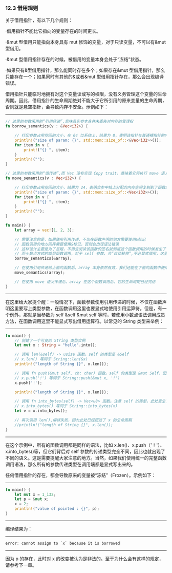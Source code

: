 ### 12.3 借用规则

关于借用指针，有以下几个规则：

·借用指针不能比它指向的变量存在的时间更长。

·&mut 型借用只能指向本身具有 mut 修饰的变量，对于只读变量，不可以有&mut 型借用。

·&mut 型借用指针存在的时候，被借用的变量本身会处于“冻结”状态。

·如果只有&型借用指针，那么能同时存在多个；如果存在&mut 型借用指针，那么只能存在一个；如果同时有其他的&或者&mut 型借用指针存在，那么会出现编译错误。

借用指针只能临时地拥有对这个变量读或写的权限，没有义务管理这个变量的生命周期。因此，借用指针的生命周期绝对不能大于它所引用的原来变量的生命周期，否则就是悬空指针，会导致内存不安全。示例如下：

---

```rust
// 这里的参数采用的“引用传递”,意味着实参本身并未丢失对内存的管理权
fn borrow_semantics(v : &Vec<i32>) {

    // 打印参数占用空间的大小，在 64 位系统上，结果为 8，表明该指针与普通裸指针的内部表示方法相同
    println!("size of param: {}", std::mem::size_of::<&Vec<i32>>());
    for item in v {
        print!("{} ", item);
    }
    println!("");
}

// 这里的参数采用的“值传递”,而 Vec 没有实现 Copy trait，意味着它将执行 move 语义
fn move_semantics(v : Vec<i32>) {

    // 打印参数占用空间的大小，结果为 24，表明实参中栈上分配的内存空间复制到了函数的形参中
    println!("size of param: {}", std::mem::size_of::<Vec<i32>>());
    for item in v {
        print!("{} ", item);
    }
    println!("");
}

fn main() {
    let array = vec![1, 2, 3];

    // 需要注意的是，如果使用引用传递，不仅在函数声明的地方需要使用&标记
    // 函数调用的地方同样需要使用&标记，否则会出现语法错误
    // 这样设计主要是为了显眼，不用去阅读该函数的签名就知道这个函数调用的时候发生了什么
    // 而小数点方式的成员函数调用，对于 self 参数，会“自动转换”,不必显式借用，这里有个区别
    borrow_semantics(&array);

    // 在使用引用传递给上面的函数后，array 本身依然有效，我们还能在下面的函数中使用
    move_semantics(array);

    // 在使用 move 语义传递后，array 在这个函数调用后，它的生命周期已经完结
}
```

---

在这里给大家提个醒：一般情况下，函数参数使用引用传递的时候，不仅在函数声明这里要写上类型参数，在函数调用这里也要显式地使用引用运算符。但是，有一个例外，那就是当参数为 self &self &mut self 等时，若使用小数点语法调用成员方法，在函数调用这里不能显式写出借用运算符。以常见的 String 类型来举例：

---

```rust
fn main() {
    // 创建了一个可变的 String 类型实例
    let mut x : String = "hello".into();

    // 调用 len(&self) -> usize 函数。self 的类型是 &Self
    // x.len() 等同于 String::len(&x)
    println!("length of String {}", x.len());

    // 调用 fn push(&mut self, ch: char) 函数。self 的类型是 &mut Self，因此它有权对字符串做修改
    // x.push('!') 等同于 String::push(&mut x, '!')
    x.push('!');

    println!("length of String {}", x.len());

    // 调用 fn into_bytes(self) -> Vec<u8> 函数。注意 self 的类型，此处发生了所有权转移
    // x.into_bytes() 等同于 String::into_bytes(x)
    let v = x.into_bytes();

    // 再次调用 len(),编译失败，因为此处已经超过了 x 的生命周期
    //println!("length of String {}", x.len());
}
```

---

在这个示例中，所有的函数调用都是同样的语法，比如 x.len()、x.push（'！'）、x.into\_bytes()等，但它们背后对 self 参数的传递类型完全不同，因此也就出现了不同的语义。这是需要提醒大家注意的地方。当然，如果我们使用统一的完整函数调用语法，那么所有的参数传递类型在调用端都是显式写出来的。

任何借用指针的存在，都会导致原来的变量被“冻结”（Frozen）。示例如下：

---

```rust
fn main() {
    let mut x = 1_i32;
    let p = &mut x;
    x = 2;
    println!("value of pointed : {}", p);
}
```

---

编译结果为：

---

```rust
error: cannot assign to `x` because it is borrowed
```

---

因为 p 的存在，此时对 x 的改变被认为是非法的。至于为什么会有这样的规定，请参考下一章。
